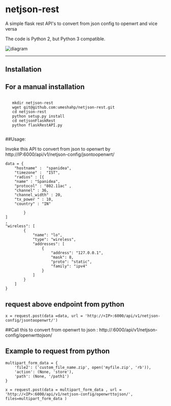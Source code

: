 netjson-rest
======

A simple flask rest API's to convert from json config to openwrt and vice versa

The code is Python 2, but Python 3 compatible.


![diagram](Diagram.JPG) 

------------
Installation
------------

For a manual installation 
------------
```

   mkdir netjson-rest
   wget git@github.com:umeshahp/netjson-rest.git
   cd netjson-rest
   python setup.py install
   cd netjsonFlaskRest
   python flaskRestAPI.py
 
```



##Usage:

Invoke this API to convert from json  to openwrt by  http://IP:6000/api/v1/netjson-config/jsontoopenwrt/

```
data = {
    "hostname" :  "spanidea",
    "timezone" :  "IST",
    "radios" : [{
    "name" : "Spanidea",
    "protocol" : "802.11ac" ,
    "channel" : 36,
    "channel_width" : 20,
    "tx_power " : 10,
    "country" : "IN"

        }
]
,
"wireless": [
        {
            "name": "lo",
            "type": "wireless",
            "addresses": [
                {
                    "address": "127.0.0.1",
                    "mask": 8,
                    "proto": "static",
                    "family": "ipv4"
                }
            ]
        }
    ]
}
```
## request above endpoint from python
```
x = request.post(data =data, url = 'http://<IP>:6000/api/v1/netjson-config/jsontoopenwrt/')
```

##Call this to convert from  openwrt to json : http://<IP>:6000/api/v1/netjson-config/openwrttojson/
## Example to request from  python 
```
multipart_form_data = {
    'file2': ('custom_file_name.zip', open('myfile.zip', 'rb')),
    'action': (None, 'store'),
    'path': (None, '/path1')
}

x = request.post(data = multipart_form_data , url = 'http://<IP>:6000/api/v1/netjson-config/openwrttojson/', files=multipart_form_data )
```